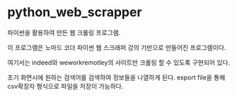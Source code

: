 # python_web_scrapper

파이썬을 활용하여 만든 웹 크롤링 프로그램. 

이 프로그램은 노마드 코더 파이썬 웹 스크래퍼 강의 기반으로 만들어진 프로그램이다.

여기서는 indeed와 weworkremotley의 사이트만 크롤링 할 수 있도록 구현되어 있다.

초기 화면시에 원하는 검색어를 검색하여 정보들을 나열하게 된다.
export file을 통해 csv확장자 형식으로 파일을 저장이 가능하다.
